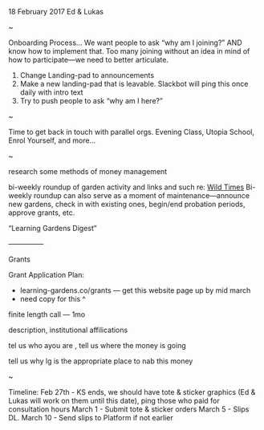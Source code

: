 18 February 2017
Ed & Lukas

~

Onboarding Process…
We want people to ask “why am I joining?” AND know how to implement that. Too many joining without an idea in mind of how to participate—we need to better articulate. 

1. Change Landing-pad to announcements
2. Make a new landing-pad that is leavable. Slackbot will ping this once daily with intro text
3. Try to push people to ask “why am I here?”

~

Time to get back in touch with parallel orgs. Evening Class, Utopia School, Enrol Yourself, and more…

~

research some methods of money management

bi-weekly roundup of garden activity and links and such re: [Wild Times](http://amardeeps.com/wildtimes/)
Bi-weekly roundup can also serve as a moment of maintenance—announce new gardens, check in with existing ones, begin/end probation periods, approve grants, etc. 

“Learning Gardens Digest”

—————

Grants

Grant Application Plan: 
- learning-gardens.co/grants — get this website page up by mid march
- need copy for this ^

finite length call — 1mo

description, institutional affilications

tel us who ayou are , tell us where the money is going

tell us why lg is the appropriate place to nab this money

~

Timeline:
Feb 27th - KS ends, we should have tote & sticker graphics (Ed & Lukas will work on them until this date), ping those who paid for consultation hours
March 1 - Submit tote & sticker orders
March 5 - Slips DL. 
March 10 - Send slips to Platform if not earlier

